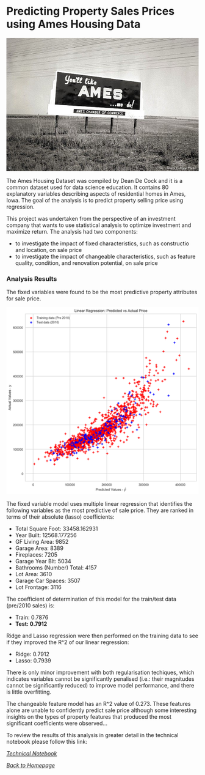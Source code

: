 # Predicting Property Sales Prices using Ames Housing Data

<img src="ames_historical_sign.jpg" alt="">

The Ames Housing Dataset was compiled by Dean De Cock and it is a common dataset used for data science education. It contains 80 explanatory variables describing aspects of residential homes in Ames, Iowa. The goal of the analysis is to predict property selling price using regression.

This project was undertaken from the perspective of an investment company that wants to use statistical analysis to optimize investment and maximize return. The analysis had two components:
- to investigate the impact of fixed characteristics, such as constructio and location, on sale price
- to investigate the impact of changeable characteristics, such as feature quality, condition, and renovation potential, on sale price

### Analysis Results

The fixed variables were found to be the most predictive property attributes for sale price. 

<img src="mlr_fixed_variables.png" alt="" width="700">

The fixed variable model uses multiple linear regression that identifies the following variables as the most predictive of sale price. They are ranked in terms of their absolute (lasso) coefficients:

- Total Square Foot: 33458.162931
- Year Built: 12568.177256
- GF Living Area: 9852
- Garage Area: 8389
- Fireplaces: 7205
- Garage Year Blt: 5034
- Bathrooms (Number) Total: 4157
- Lot Area: 3610
- Garage Car Spaces: 3507
- Lot Frontage: 3116

The coefficient of determination of this model for the train/test data (pre/2010 sales) is:

- Train: 0.7876
- **Test: 0.7912**

Ridge and Lasso regression were then performed on the training data to see if they improved the R^2 of our linear regression:

- Ridge: 0.7912
- Lasso: 0.7939

There is only minor improvement with both regularisation techiques, which indicates variables cannot be significantly penalised (i.e.: their magnitudes cannot be significantly reduced) to improve model performance, and there is little overfitting.

The changeable feature model has an R^2 value of 0.273. These features alone are unable to confidently predict sale price although some interesting insights on the types of property features that produced the most significant coefficients were observed...

To review the results of this analysis in greater detail in the technical notebook please follow this link:

_[Technical Notebook](https://github.com/tcroshaw/ames-housing-analysis/tree/master/technical-report)_

_[Back to Homepage](https://tcroshaw.github.io/)_
